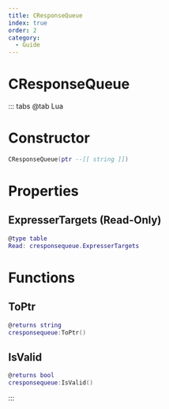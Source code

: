 ```yaml
---
title: CResponseQueue
index: true
order: 2
category:
  - Guide
---
```


# CResponseQueue

::: tabs
@tab Lua
# Constructor
```lua
CResponseQueue(ptr --[[ string ]])
```
# Properties
## ExpresserTargets (Read-Only)
```lua
@type table
Read: cresponsequeue.ExpresserTargets
```
# Functions
## ToPtr
```lua
@returns string
cresponsequeue:ToPtr()
```
## IsValid
```lua
@returns bool
cresponsequeue:IsValid()
```

:::